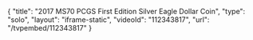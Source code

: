 {
    "title": "2017 MS70 PCGS First Edition Silver Eagle Dollar Coin",
    "type": "solo",
    "layout": "iframe-static",
    "videoId": "112343817",
    "url": "\/tvpembed\/112343817"
}